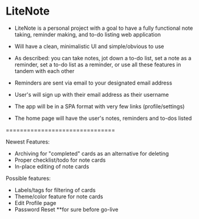 LiteNote
==============================

- LiteNote is a personal project with a goal to have a fully functional
    note taking, reminder making, and to-do listing web application
    
- Will have a clean, minimalistic UI and simple/obvious to use

- As described: you can take notes, jot down a to-do list, set a note as 
    a reminder, set a to-do list as a reminder, or use all these features 
    in tandem with each other
    
- Reminders are sent via email to your designated email address

- User's will sign up with their email address as their username

- The app will be in a SPA format with very few links (profile/settings)

- The home page will have the user's notes, reminders and to-dos listed

===============================

Newest Features:
- Archiving for "completed" cards as an alternative for deleting
- Proper checklist/todo for note cards
- In-place editing of note cards

Possible features:
- Labels/tags for filtering of cards
- Theme/color feature for note cards
- Edit Profile page
- Password Reset **for sure before go-live
